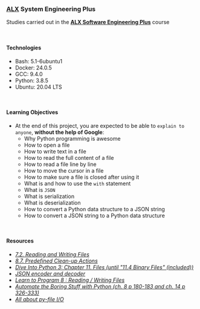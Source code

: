 ### [ALX](https://www.alxafrica.com/) System Engineering Plus

Studies carried out in the **[ALX Software Engineering Plus](https://www.alxafrica.com/software-engineering-plus/)** course

<br />

#### Technologies

* Bash:     5.1-6ubuntu1
* Docker:   24.0.5
* GCC:      9.4.0
* Python:   3.8.5
* Ubuntu:   20.04 LTS

<br />

#### Learning Objectives

* At the end of this project, you are expected to be able to `explain to anyone`, **without the help of Google**:
    * Why Python programming is awesome
    * How to open a file
    * How to write text in a file
    * How to read the full content of a file
    * How to read a file line by line
    * How to move the cursor in a file
    * How to make sure a file is closed after using it
    * What is and how to use the `with` statement
    * What is `JSON`
    * What is serialization
    * What is deserialization
    * How to convert a Python data structure to a JSON string
    * How to convert a JSON string to a Python data structure

<br />

#### Resources

* _[7.2. Reading and Writing Files](https://docs.python.org/3/tutorial/inputoutput.html#reading-and-writing-files)_
* _[8.7. Predefined Clean-up Actions](https://docs.python.org/3/tutorial/errors.html#predefined-clean-up-actions)_
* _[Dive Into Python 3: Chapter 11. Files (until "11.4 Binary Files" (included))](https://histo.ucsf.edu/BMS270/diveintopython3-r802.pdf)_
* _[JSON encoder and decoder](https://docs.python.org/3/library/json.html)_
* _[Learn to Program 8 : Reading / Writing Files](https://www.youtube.com/watch?v=EukxMIsNeqU)_
* _[Automate the Boring Stuff with Python (ch. 8 p 180-183 and ch. 14 p 326-333)](https://automatetheboringstuff.com/)_
* _[All about py-file I/O](https://techvidvan.com/tutorials/python-file-read-write/)_

<br />
